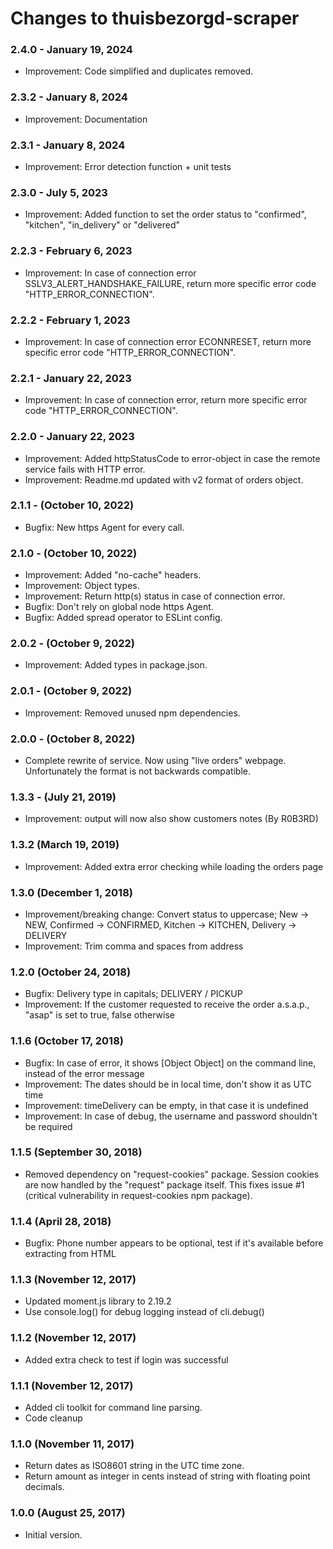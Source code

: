 # Changes to thuisbezorgd-scraper

### 2.4.0 - January 19, 2024

- Improvement: Code simplified and duplicates removed.

### 2.3.2 - January 8, 2024

- Improvement: Documentation

### 2.3.1 - January 8, 2024

- Improvement: Error detection function + unit tests

### 2.3.0 - July 5, 2023

- Improvement: Added function to set the order status to "confirmed", "kitchen", "in_delivery" or "delivered"

### 2.2.3 - February 6, 2023

- Improvement: In case of connection error SSLV3_ALERT_HANDSHAKE_FAILURE, return more specific error code "HTTP_ERROR_CONNECTION".

### 2.2.2 - February 1, 2023

- Improvement: In case of connection error ECONNRESET, return more specific error code "HTTP_ERROR_CONNECTION".

### 2.2.1 - January 22, 2023

- Improvement: In case of connection error, return more specific error code "HTTP_ERROR_CONNECTION".

### 2.2.0 - January 22, 2023

- Improvement: Added httpStatusCode to error-object in case the remote service fails with HTTP error.
- Improvement: Readme.md updated with v2 format of orders object. 

### 2.1.1 - (October 10, 2022)

- Bugfix: New https Agent for every call.

### 2.1.0 - (October 10, 2022)

- Improvement: Added "no-cache" headers.
- Improvement: Object types.
- Improvement: Return http(s) status in case of connection error.
- Bugfix: Don't rely on global node https Agent.
- Bugfix: Added spread operator to ESLint config.

### 2.0.2 - (October 9, 2022)

- Improvement: Added types in package.json.

### 2.0.1 - (October 9, 2022)

- Improvement: Removed unused npm dependencies.

### 2.0.0 - (October 8, 2022)

- Complete rewrite of service. Now using "live orders" webpage. Unfortunately the format is not backwards compatible.

### 1.3.3 - (July 21, 2019)

- Improvement: output will now also show customers notes (By R0B3RD)

### 1.3.2 (March 19, 2019)

- Improvement: Added extra error checking while loading the orders page

### 1.3.0 (December 1, 2018)

- Improvement/breaking change: Convert status to uppercase;
  New -> NEW, Confirmed -> CONFIRMED, Kitchen -> KITCHEN, Delivery -> DELIVERY
- Improvement: Trim comma and spaces from address

### 1.2.0 (October 24, 2018)

- Bugfix: Delivery type in capitals; DELIVERY / PICKUP
- Improvement: If the customer requested to receive the order a.s.a.p., "asap" is set to true, false otherwise

### 1.1.6 (October 17, 2018)

- Bugfix: In case of error, it shows [Object Object] on the command line, instead of the error message
- Improvement: The dates should be in local time, don't show it as UTC time
- Improvement: timeDelivery can be empty, in that case it is undefined
- Improvement: In case of debug, the username and password shouldn't be required

### 1.1.5 (September 30, 2018)

- Removed dependency on "request-cookies" package.
  Session cookies are now handled by the "request" package itself.
  This fixes issue #1 (critical vulnerability in request-cookies npm package).

### 1.1.4 (April 28, 2018)

- Bugfix: Phone number appears to be optional, test if it's available before extracting from HTML

### 1.1.3 (November 12, 2017)

- Updated moment.js library to 2.19.2
- Use console.log() for debug logging instead of cli.debug()

### 1.1.2 (November 12, 2017)

- Added extra check to test if login was successful

### 1.1.1 (November 12, 2017)

- Added cli toolkit for command line parsing.
- Code cleanup

### 1.1.0 (November 11, 2017)

- Return dates as ISO8601 string in the UTC time zone.
- Return amount as integer in cents instead of string with floating point decimals.

### 1.0.0 (August 25, 2017)

- Initial version.
